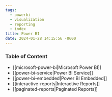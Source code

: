 ```yaml
---
tags:
  - powerbi
  - visualization
  - reporting
  - index
title: Power BI
date: 2024-01-28 14:15:56 -0600
---
```


### Table of Content

* [[microsoft-power-bi|Microsoft Power BI]]
* [[power-bi-service|Power BI Service]]
* [[power-bi-embedded|Power BI Embedded]]
* [[interactive-reports|Interactive Reports]]
* [[paginated-reports|Paginated Reports]]
